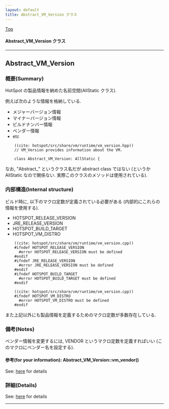 ```yaml
---
layout: default
title: Abstract_VM_Version クラス 
---
```

[Top](../index.html)

#### Abstract_VM_Version クラス 



---
## <a name="no28GEXyY4" id="no28GEXyY4">Abstract_VM_Version</a>

### 概要(Summary)
HotSpot の製品情報を納めた名前空間(AllStatic クラス).

例えば次のような情報を格納している.

* メジャーバージョン情報
* マイナーバージョン情報
* ビルドナンバー情報
* ベンダー情報
* etc


```
    ((cite: hotspot/src/share/vm/runtime/vm_version.hpp))
    // VM_Version provides information about the VM.
    
    class Abstract_VM_Version: AllStatic {
```

なお, "Abstract_" というクラス名だが abstract class ではない 
(というか AllStatic なので関係ない. 実際このクラスのメソッドは使用されている).

### 内部構造(Internal structure)
ビルド時に, 以下のマクロ定数が定義されている必要がある (内部的にこれらの情報を使用する).

* HOTSPOT_RELEASE_VERSION
* JRE_RELEASE_VERSION
* HOTSPOT_BUILD_TARGET
* HOTSPOT_VM_DISTRO


```
    ((cite: hotspot/src/share/vm/runtime/vm_version.cpp))
    #ifndef HOTSPOT_RELEASE_VERSION
      #error HOTSPOT_RELEASE_VERSION must be defined
    #endif
    #ifndef JRE_RELEASE_VERSION
      #error JRE_RELEASE_VERSION must be defined
    #endif
    #ifndef HOTSPOT_BUILD_TARGET
      #error HOTSPOT_BUILD_TARGET must be defined
    #endif
```


```
    ((cite: hotspot/src/share/vm/runtime/vm_version.cpp))
    #ifndef HOTSPOT_VM_DISTRO
      #error HOTSPOT_VM_DISTRO must be defined
    #endif
```

また上記以外にも製品情報を定義するためのマクロ定数が多数存在している.

### 備考(Notes)
ベンダー情報を変更するには, VENDOR というマクロ定数を定義すればいい (このマクロにベンダー名を設定する).

#### 参考(for your information): Abstract_VM_Version::vm_vendor()
See: [here](no3420Y-h.html) for details



### 詳細(Details)
See: [here](../doxygen/classAbstract__VM__Version.html) for details

---
